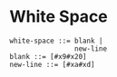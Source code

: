 # White Space

```ebnf
white-space ::= blank |
                new-line
blank ::= [#x9#x20]
new-line ::= [#xa#xd]
```

